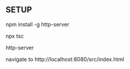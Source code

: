 ## SETUP

npm install -g http-server

npx tsc

http-server

navigate to http://localhost:8080/src/index.html
